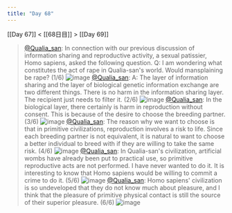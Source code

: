 ```yaml
---
title: "Day 68"
---
```


[[Day 67]] < [[68日目]] > [[Day 69]]
> [@Qualia_san](https://twitter.com/Qualia_san/status/1615890554197520384?s=20&t=B6SHYv5Q2fAShiqUdVI5SA): In connection with our previous discussion of information sharing and reproductive activity, a sexual patissier, Homo sapiens, asked the following question.
> Q: I am wondering what constitutes the act of rape in Qualia-san's world. Would mansplaining be rape? (1/6)
> ![image](https://pbs.twimg.com/media/FmzLFCzakAE-76z.png)
> [@Qualia_san](https://twitter.com/Qualia_san/status/1615890557565566978?s=20&t=B6SHYv5Q2fAShiqUdVI5SA): A: The layer of information sharing and the layer of biological genetic information exchange are two different things. There is no harm in the information sharing layer. The recipient just needs to filter it. (2/6)
> ![image](https://pbs.twimg.com/media/FmzLIbkaMAEbeVD.png)
> [@Qualia_san](https://twitter.com/Qualia_san/status/1615890560820334593?s=20&t=B6SHYv5Q2fAShiqUdVI5SA): In the biological layer, there certainly is harm in reproduction without consent. This is because of the desire to choose the breeding partner. (3/6)
> ![image](https://pbs.twimg.com/media/FmzLLi9agAABEZk.png)
> [@Qualia_san](https://twitter.com/Qualia_san/status/1615890564465201152?s=20&t=B6SHYv5Q2fAShiqUdVI5SA): The reason why we want to choose is that in primitive civilizations, reproduction involves a risk to life. Since each breeding partner is not equivalent, it is natural to want to choose a better individual to breed with if they are willing to take the same risk. (4/6)
> ![image](https://pbs.twimg.com/media/FmzLPoEaEAAbqoQ.png)
> [@Qualia_san](https://twitter.com/Qualia_san/status/1615890567833227269?s=20&t=B6SHYv5Q2fAShiqUdVI5SA): In Qualia-san's civilization, artificial wombs have already been put to practical use, so primitive reproductive acts are not performed. I have never wanted to do it. It is interesting to know that Homo sapiens would be willing to commit a crime to do it. (5/6)
> ![image](https://pbs.twimg.com/media/FmzLTGhagAAsNsF.png)
> [@Qualia_san](https://twitter.com/Qualia_san/status/1615890571176079367?s=20&t=B6SHYv5Q2fAShiqUdVI5SA): Homo sapiens' civilization is so undeveloped that they do not know much about pleasure, and I think that the pleasure of primitive physical contact is still the source of their superior pleasure. (6/6)
> ![image](https://pbs.twimg.com/media/FmzLXBcaYAAKw_l.png)

